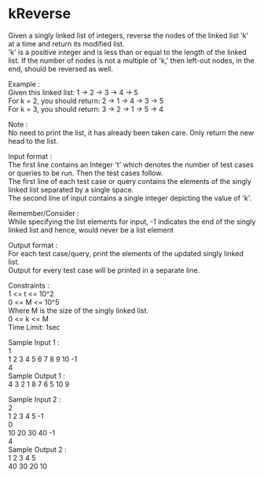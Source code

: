 # kReverse




Given a singly linked list of integers, reverse the nodes of the linked list 'k' at a time and return its modified list.              
'k' is a positive integer and is less than or equal to the length of the linked list. If the number of nodes is not a multiple of 'k,' then left-out nodes, in the end, should be reversed as well.             

Example :          
Given this linked list: 1 -> 2 -> 3 -> 4 -> 5           
For k = 2, you should return: 2 -> 1 -> 4 -> 3 -> 5               
For k = 3, you should return: 3 -> 2 -> 1 -> 5 -> 4               

Note :               
No need to print the list, it has already been taken care. Only return the new head to the list.            

Input format :              
The first line contains an Integer 't' which denotes the number of test cases or queries to be run. Then the test cases follow.            
The first line of each test case or query contains the elements of the singly linked list separated by a single space.           
The second line of input contains a single integer depicting the value of 'k'.              

Remember/Consider :           
While specifying the list elements for input, -1 indicates the end of the singly linked list and hence, would never be a list element            

Output format :            
For each test case/query, print the elements of the updated singly linked list.            
Output for every test case will be printed in a separate line.             

Constraints :                  
1 <= t <= 10^2              
0 <= M <= 10^5              
Where M is the size of the singly linked list.                
0 <= k <= M             
Time Limit:  1sec              

Sample Input 1 :            
1              
1 2 3 4 5 6 7 8 9 10 -1          
4            
Sample Output 1 :               
4 3 2 1 8 7 6 5 10 9          

Sample Input 2 :          
2             
1 2 3 4 5 -1              
0               
10 20 30 40 -1              
4                    
Sample Output 2 :            
1 2 3 4 5               
40 30 20 10             
